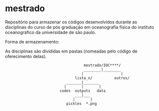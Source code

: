 # mestrado

Repositório para armazenar os códigos desenvolvidos durante as disciplinas do curso de pós graduação em oceanografia física do instituto oceanográfico da universidade de são paulo.

Forma de armazenamento:

As disciplinas são divididas em pastas (nomeadas pelo código de oferecimento delas).

										mestrado/IOC****/
										________|________
									   | 				 |
									lista_n/ 		  outros/
								_______|_______
							   |	   |	   |
							 codes	outputs   data
							 		___|___
							 	   |       |
							 	pickles  *.png



